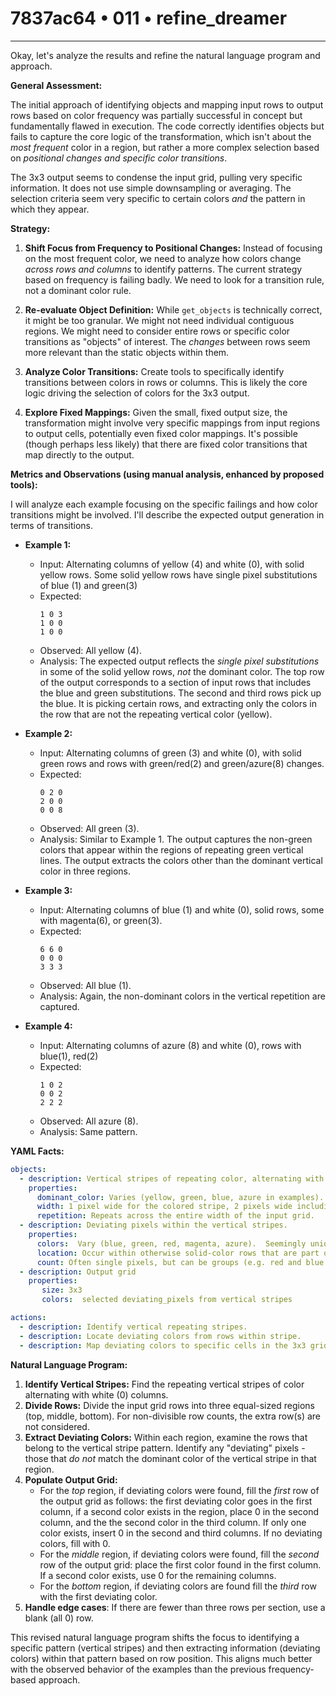 # 7837ac64 • 011 • refine_dreamer

---
Okay, let's analyze the results and refine the natural language program and approach.

**General Assessment:**

The initial approach of identifying objects and mapping input rows to output rows based on color frequency was partially successful in concept but fundamentally flawed in execution. The code correctly identifies objects but fails to capture the core logic of the transformation, which isn't about the *most frequent* color in a region, but rather a more complex selection based on *positional changes and specific color transitions*.

The 3x3 output seems to condense the input grid, pulling very specific information. It does not use simple downsampling or averaging. The selection criteria seem very specific to certain colors *and* the pattern in which they appear.

**Strategy:**

1.  **Shift Focus from Frequency to Positional Changes:** Instead of focusing on the most frequent color, we need to analyze how colors change *across rows and columns* to identify patterns. The current strategy based on frequency is failing badly. We need to look for a transition rule, not a dominant color rule.

2.  **Re-evaluate Object Definition:** While `get_objects` is technically correct, it might be too granular. We might not need individual contiguous regions. We might need to consider entire rows or specific color transitions as "objects" of interest. The *changes* between rows seem more relevant than the static objects within them.

3.  **Analyze Color Transitions:** Create tools to specifically identify transitions between colors in rows or columns. This is likely the core logic driving the selection of colors for the 3x3 output.

4.  **Explore Fixed Mappings:** Given the small, fixed output size, the transformation might involve very specific mappings from input regions to output cells, potentially even fixed color mappings. It's possible (though perhaps less likely) that there are fixed color transitions that map directly to the output.

**Metrics and Observations (using manual analysis, enhanced by proposed tools):**

I will analyze each example focusing on the specific failings and how color transitions might be involved. I'll describe the expected output generation in terms of transitions.

*   **Example 1:**

    *   Input: Alternating columns of yellow (4) and white (0), with solid yellow rows. Some solid yellow rows have single pixel substitutions of blue (1) and green(3)
    *   Expected:
        ```
        1 0 3
        1 0 0
        1 0 0
        ```
    *   Observed: All yellow (4).
    *   Analysis: The expected output reflects the *single pixel substitutions* in some of the solid yellow rows, *not* the dominant color. The top row of the output corresponds to a section of input rows that includes the blue and green substitutions. The second and third rows pick up the blue. It is picking certain rows, and extracting only the colors in the row that are not the repeating vertical color (yellow).
*   **Example 2:**

    *   Input: Alternating columns of green (3) and white (0), with solid green rows and rows with green/red(2) and green/azure(8) changes.
    *   Expected:
        ```
        0 2 0
        2 0 0
        0 0 8
        ```
    *   Observed: All green (3).
    *   Analysis: Similar to Example 1. The output captures the non-green colors that appear within the regions of repeating green vertical lines. The output extracts the colors other than the dominant vertical color in three regions.
*   **Example 3:**

    *   Input: Alternating columns of blue (1) and white (0), solid rows, some with magenta(6), or green(3).
    *   Expected:
        ```
        6 6 0
        0 0 0
        3 3 3
        ```
    *   Observed: All blue (1).
    *   Analysis:  Again, the non-dominant colors in the vertical repetition are captured.
*   **Example 4:**

    *   Input: Alternating columns of azure (8) and white (0), rows with blue(1), red(2)
    *   Expected:
        ```
        1 0 2
        0 0 2
        2 2 2
        ```
    *   Observed: All azure (8).
    *   Analysis: Same pattern.

**YAML Facts:**

```yaml
objects:
  - description: Vertical stripes of repeating color, alternating with white.
    properties:
      dominant_color: Varies (yellow, green, blue, azure in examples).
      width: 1 pixel wide for the colored stripe, 2 pixels wide including the white.
      repetition: Repeats across the entire width of the input grid.
  - description: Deviating pixels within the vertical stripes.
    properties:
      colors:  Vary (blue, green, red, magenta, azure).  Seemingly unique to a given set of 9 rows.
      location: Occur within otherwise solid-color rows that are part of the vertical stripe pattern.
      count: Often single pixels, but can be groups (e.g. red and blue appear together in example 4)
  - description: Output grid
    properties:
       size: 3x3
       colors:  selected deviating_pixels from vertical stripes

actions:
  - description: Identify vertical repeating stripes.
  - description: Locate deviating colors from rows within stripe.
  - description: Map deviating colors to specific cells in the 3x3 grid. Divide the rows into three regions and take the deviating colors from each region.
```

**Natural Language Program:**

1.  **Identify Vertical Stripes:** Find the repeating vertical stripes of color alternating with white (0) columns.
2.  **Divide Rows:** Divide the input grid rows into three equal-sized regions (top, middle, bottom). For non-divisible row counts, the extra row(s) are not considered.
3.  **Extract Deviating Colors:** Within each region, examine the rows that belong to the vertical stripe pattern. Identify any "deviating" pixels - those that *do not* match the dominant color of the vertical stripe in that region.
4.  **Populate Output Grid:**
    *   For the *top* region, if deviating colors were found, fill the *first* row of the output grid as follows: the first deviating color goes in the first column, if a second color exists in the region, place 0 in the second column, and the the second color in the third column. If only one color exists, insert 0 in the second and third columns. If no deviating colors, fill with 0.
    *   For the *middle* region, if deviating colors were found, fill the *second* row of the output grid: place the first color found in the first column. If a second color exists, use 0 for the remaining columns.
    *  For the *bottom* region, if deviating colors are found fill the *third* row with the first deviating color.
5. **Handle edge cases**: If there are fewer than three rows per section, use a blank (all 0) row.

This revised natural language program shifts the focus to identifying a specific pattern (vertical stripes) and then extracting information (deviating colors) within that pattern based on row position. This aligns much better with the observed behavior of the examples than the previous frequency-based approach.

